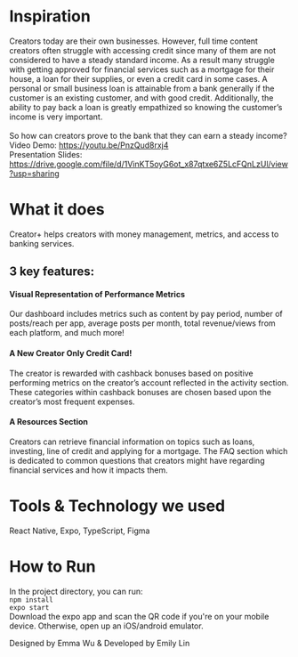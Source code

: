 # Inspiration
Creators today are their own businesses. However, full time content creators often struggle with accessing credit since many of them are not considered to have a steady standard income. As a result many struggle with getting approved for financial services such as a mortgage for their house, a loan for their supplies, or even a credit card in some cases. A personal or small business loan is attainable from a bank generally if the customer is an existing customer, and with good credit. Additionally, the ability to pay back a loan is greatly empathized so knowing the customer’s income is very important.
 <br>
<br>
So how can creators prove to the bank that they can earn a steady income?
<br>
Video Demo: https://youtu.be/PnzQud8rxj4
<br>
Presentation Slides: https://drive.google.com/file/d/1VinKT5oyG6ot_x87qtxe6Z5LcFQnLzUl/view?usp=sharing

# What it does
Creator+ helps creators with money management, metrics, and access to banking services.
## 3 key features:
#### Visual Representation of Performance Metrics
Our dashboard includes metrics such as content by pay period, number of posts/reach per app, average posts per month, total revenue/views from each platform, and much more! 
#### A New Creator Only Credit Card!
The creator is rewarded with cashback bonuses based on positive performing metrics on the creator’s account reflected in the activity section. These categories within cashback bonuses are chosen based upon the creator’s most frequent expenses. 
#### A Resources Section
Creators can retrieve financial information on topics such as loans, investing, line of credit and applying for a mortgage. The FAQ section which is dedicated to common questions that creators might have regarding financial services and how it impacts them.

# Tools & Technology we used
React Native, Expo, TypeScript, Figma

# How to Run
In the project directory, you can run: 
<br> `npm install`
<br> `expo start`
<br> Download the expo app and scan the QR code if you're on your mobile device. Otherwise, open up an iOS/android emulator.

Designed by Emma Wu & Developed by Emily Lin

